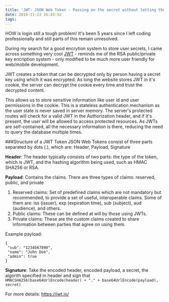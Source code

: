 ```yaml
---
title: 'JWT: JSON Web Token - Passing on the secret without letting the neighours know'
date: 2016-11-23 16:43:52
tags:
---
```

HOW is login still a tough problem! It's been 5 years since I left coding professionally and still parts of this remain unresolved.

During my search for a good encrytion system to store user secrets, I came across something very cool [JWT](https://jwt.io/introduction/) - reminds me of the RSA public/private key encription system - only modified to be much more user friendly for web/mobile development.
 
JWT creates a token that can be decrypted only by person having a secret key using which it was encrypted. As long the website stores JWT in it's cookie, the server can decrypt the cookie every time and trust the decrypted content. 

This allows us to store sensitive information like user id and user permissions in the cookie. This is a stateless authentication mechanism as the user state is never saved in server memory. The server's protected routes will check for a valid JWT in the Authorization header, and if it's present, the user will be allowed to access protected resources. As JWTs are self-contained, all the necessary information is there, reducing the need to query the database multiple times.

###Structure of a JWT Token
JSON Web Tokens consist of three parts separated by dots (.), which are: Header, Payload, Signature

**Header**: The header typically consists of two parts: the type of the token, which is JWT, and the hashing algorithm being used, such as HMAC SHA256 or RSA.

**Payload**: Contains the claims. There are three types of claims: reserved, public, and private
1. Reserved claims: Set of predefined claims which are not mandatory but recommended, to provide a set of useful, interoperable claims.
Some of them are: iss (issuer), exp (expiration time), sub (subject), aud (audience), and others.
1. Public claims: These can be defined at will by those using JWTs.
1. Private claims: These are the custom claims created to share information between parties that agree on using them.

Example payload:
```
{
 "sub": "1234567890",
 "name": "John Doe",
 "admin": true
}
```
**Signature**: Take the encoded header, encoded payload, a secret, the algorith specified in header and sign that
`HMACSHA256(base64UrlEncode(header) + "." + base64UrlEncode(payload), secret)`

For more details: https://jwt.io/